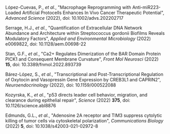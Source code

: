 López-Cuevas, P., _et al._, "Macrophage Reprogramming with Anti-miR223-Loaded Artificial Protocells Enhances In Vivo Cancer Therapeutic Potential", _Advanced Science_ (2022), doi: 10.1002/advs.202202717

Serrage, H.J., _et al._, "Quantification of Extracellular DNA Network Abundance and Architecture within Streptococcus gordonii Biofilms Reveals Modulatory Factors", _Applied and Environmental Microbiology_ (2022) e0069822, doi: 10.1128/aem.00698-22

Stan, G.F., _et al._, "Ca2+ Regulates Dimerization of the BAR Domain Protein PICK1 and Consequent Membrane Curvature", _Front Mol Neurosci_ (2022) **15**, doi: 10.3389/fnmol.2022.893739

Bárez-López, S., _et al._, "Transcriptional and Post-Transcriptional Regulation of Oxytocin and Vasopressin Gene Expression by CREB3L1 and CAPRIN2", _Neuroendocrinology_ (2022), doi: 10.1159/000522088

Kozyrska, K., _et al._, "p53 directs leader cell behavior, migration, and clearance during epithelial repair", _Science_ (2022) **375**, doi: 10.1126/science.abl8876

Edmunds, G.L., _et al._, "Adenosine 2A receptor and TIM3 suppress cytolytic killing of tumor cells via cytoskeletal polarization", _Communications Biology_ (2022) **5**, doi: 10.1038/s42003-021-02972-8